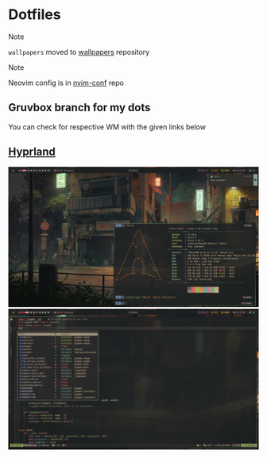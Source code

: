 # Dotfiles

> [!NOTE]  
> `wallpapers` moved to [wallpapers](https://www.github.com/greeid/wallpapers) repository

> [!NOTE]
> Neovim config is in [nvim-conf](https://github.com/greeid/nvim-conf) repo 

## Gruvbox branch for my dots

You can check for respective WM with the given links below

## [Hyprland](https://github.com/greed-d/.dotfiles/tree/gruvbox/hypr/.config/hypr)

![hypr1](./hypr/.config/hypr/.screenshots/terminal+notification.png)
![hypr3](./hypr/.config/hypr/.screenshots/gruv_nvim.png)

